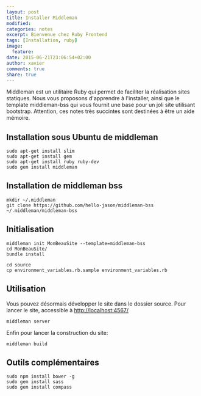 ```yaml
---
layout: post
title: Installer Middleman
modified:
categories: notes
excerpt: Bienvenue chez Ruby Frontend
tags: [Installation, ruby]
image:
  feature:
date: 2015-06-21T23:06:54+02:00
author: xavier
comments: true
share: true
---
```


Middleman est un utilitaire Ruby qui permet de faciliter la réalisation sites statiques.
Nous vous proposons d'apprendre à l'installer, ainsi que le template middleman-bss qui vous fournit une base pour un joli site utilisant bootstrap. Attention, ces notes très succintes sont destinées à être un aide mémoire.

## Installation sous Ubuntu de middleman

	sudo apt-get install slim
	sudo apt-get install gem
	sudo apt-get install ruby ruby-dev
	sudo gem install middleman

## Installation de middleman bss
	
	mkdir ~/.middleman
	git clone https://github.com/hello-jason/middleman-bss ~/.middleman/middleman-bss

## Initialisation

	middleman init MonBeauSite --template=middleman-bss
	cd MonBeauSite/
	bundle install

	cd source
	cp environment_variables.rb.sample environment_variables.rb

## Utilisation

Vous pouvez désormais développer le site dans le dossier source.
Pour lancer le site, accessible à [http://localhost:4567/](http://localhost:4567/)

	middleman server

Enfin pour lancer la construction du site:

	middleman build


## Outils complémentaires

	sudo npm install bower -g
	sudo gem install sass
	sudo gem install compass
